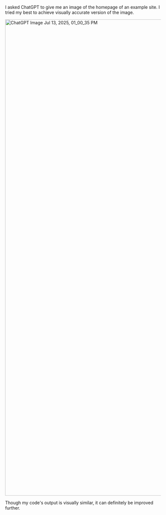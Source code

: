 I asked ChatGPT to give me an image of the homepage of an example site.
I tried my best to achieve visually accurate version of the image.

<img width="1024" height="1536" alt="ChatGPT Image Jul 13, 2025, 01_00_35 PM" src="https://github.com/user-attachments/assets/44d5d967-a5bf-4b9b-99e2-93e93590655c" />

Though my code's output is visually similar, it can definitely be improved further. 


